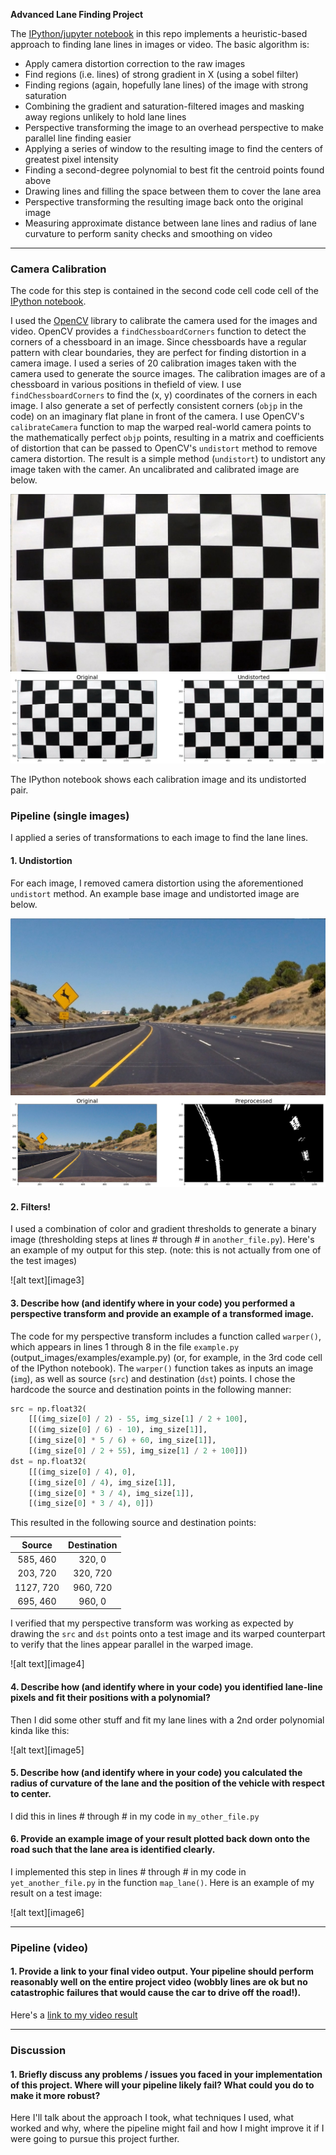 
**Advanced Lane Finding Project**

The [IPython/jupyter notebook](https://github.com/gardenermike/finding-lane-lines-reprise/blob/master/lane_lines.ipynb) in this repo implements a heuristic-based approach to finding lane lines in images or video.
The basic algorithm is:
* Apply camera distortion correction to the raw images
* Find regions (i.e. lines) of strong gradient in X (using a sobel filter)
* Finding regions (again, hopefully lane lines) of the image with strong saturation
* Combining the gradient and saturation-filtered images and masking away regions unlikely to hold lane lines
* Perspective transforming the image to an overhead perspective to make parallel line finding easier
* Applying a series of window to the resulting image to find the centers of greatest pixel intensity
* Finding a second-degree polynomial to best fit the centroid points found above
* Drawing lines and filling the space between them to cover the lane area
* Perspective transforming the resulting image back onto the original image
* Measuring approximate distance between lane lines and radius of lane curvature to perform sanity checks and smoothing on video

[//]: # (Image References)

[undistorted]: ./examples/undistorted.png "Undistorted"
[centroids]: ./examples/centroids.png "Centroids"
[uncalibrated chessboard]: ./camera_cal/calibration1.jpg "Uncalibrated chssboard"
[chessboard calibrated]: ./examples/chessboard_calibrated.png "Calibrated chessboard"
[base image]: ./test_images/test2.jpg "Unprocessed highway image"
[filtered combined masked]: ./examples/filtered_image_combined_masked.png "Flattened, single-channel filtered and masked image"
[filtered three channels]: ./examples/filtered_image_three_channels.png "Filtered three-channel image"
[overlay]: ./examples/overlay.png "Highway with overlay"
[perspective transformed]: ./examples/perspective_transformed.png "Perspective transformed highway"
[preprocessed]: ./examples/preprocessed.png "Fully preprocessed image ready for lane detection"

---

### Camera Calibration


The code for this step is contained in the second code cell code cell of the [IPython notebook](https://github.com/gardenermike/finding-lane-lines-reprise/blob/master/lane_lines.ipynb).

I used the [OpenCV](http://opencv.org/) library to calibrate the camera used for the images and video. OpenCV provides a `findChessboardCorners` function to detect the corners of a chessboard in an image. Since chessboards have a regular pattern with clear boundaries, they are perfect for finding distortion in a camera image. I used a series of 20 calibration images taken with the camera used to generate the source images. The calibration images are of a chessboard in various positions in thefield of view. I use `findChessboardCorners` to find the (x, y) coordinates of the corners in each image. I also generate a set of perfectly consistent corners (`objp` in the code) on an imaginary flat plane in front of the camera.
I use OpenCV's `calibrateCamera` function to map the warped real-world camera points to the mathematically perfect `objp` points, resulting in a matrix and coefficients of distortion that can be passed to OpenCV's `undistort` method to remove camera distortion. The result is a simple method (`undistort`) to undistort any image taken with the camer. An uncalibrated and calibrated image are below.

![Uncalibrated chessboard][uncalibrated chessboard]
![Calibrated chessboard][chessboard calibrated]

The IPython notebook shows each calibration image and its undistorted pair.


### Pipeline (single images)

I applied a series of transformations to each image to find the lane lines.

#### 1. Undistortion
For each image, I removed camera distortion using the aforementioned `undistort` method. An example base image and undistorted image are below.

![Base image with distortion][base image]
![Image with distortion removed][undistorted]


#### 2. Filters!

I used a combination of color and gradient thresholds to generate a binary image (thresholding steps at lines # through # in `another_file.py`).  Here's an example of my output for this step.  (note: this is not actually from one of the test images)

![alt text][image3]

#### 3. Describe how (and identify where in your code) you performed a perspective transform and provide an example of a transformed image.

The code for my perspective transform includes a function called `warper()`, which appears in lines 1 through 8 in the file `example.py` (output_images/examples/example.py) (or, for example, in the 3rd code cell of the IPython notebook).  The `warper()` function takes as inputs an image (`img`), as well as source (`src`) and destination (`dst`) points.  I chose the hardcode the source and destination points in the following manner:

```python
src = np.float32(
    [[(img_size[0] / 2) - 55, img_size[1] / 2 + 100],
    [((img_size[0] / 6) - 10), img_size[1]],
    [(img_size[0] * 5 / 6) + 60, img_size[1]],
    [(img_size[0] / 2 + 55), img_size[1] / 2 + 100]])
dst = np.float32(
    [[(img_size[0] / 4), 0],
    [(img_size[0] / 4), img_size[1]],
    [(img_size[0] * 3 / 4), img_size[1]],
    [(img_size[0] * 3 / 4), 0]])
```

This resulted in the following source and destination points:

| Source        | Destination   | 
|:-------------:|:-------------:| 
| 585, 460      | 320, 0        | 
| 203, 720      | 320, 720      |
| 1127, 720     | 960, 720      |
| 695, 460      | 960, 0        |

I verified that my perspective transform was working as expected by drawing the `src` and `dst` points onto a test image and its warped counterpart to verify that the lines appear parallel in the warped image.

![alt text][image4]

#### 4. Describe how (and identify where in your code) you identified lane-line pixels and fit their positions with a polynomial?

Then I did some other stuff and fit my lane lines with a 2nd order polynomial kinda like this:

![alt text][image5]

#### 5. Describe how (and identify where in your code) you calculated the radius of curvature of the lane and the position of the vehicle with respect to center.

I did this in lines # through # in my code in `my_other_file.py`

#### 6. Provide an example image of your result plotted back down onto the road such that the lane area is identified clearly.

I implemented this step in lines # through # in my code in `yet_another_file.py` in the function `map_lane()`.  Here is an example of my result on a test image:

![alt text][image6]

---

### Pipeline (video)

#### 1. Provide a link to your final video output.  Your pipeline should perform reasonably well on the entire project video (wobbly lines are ok but no catastrophic failures that would cause the car to drive off the road!).

Here's a [link to my video result](./project_video.mp4)

---

### Discussion

#### 1. Briefly discuss any problems / issues you faced in your implementation of this project.  Where will your pipeline likely fail?  What could you do to make it more robust?

Here I'll talk about the approach I took, what techniques I used, what worked and why, where the pipeline might fail and how I might improve it if I were going to pursue this project further.  
